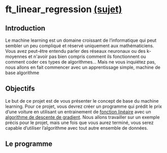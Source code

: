 # ft_linear_regression [(sujet)](https://cdn.intra.42.fr/pdf/pdf/3505/ft_linear_regression.fr.pdf)

## Introduction

Le machine learning est un domaine croissant de l’informatique qui peut sembler un peu compliqué et réservé uniquement aux mathématiciens. Vous avez peut-être entendu parler des réseaux neuronaux ou des k-moyennes et n'avoir pas bien compris comment ils fonctionnent ou comment coder ces types de
algorithmes...
Mais ne vous inquiétez pas, nous allons en fait commencer avec un apprentissage simple, machine de base algorithme

## Objectifs

Le but de ce projet est de vous présenter le concept de base du machine learning. Pour ce projet, vous devrez créer un programme qui prédit le prix d’une voiture en utilisant un entrainement de [fonction linéaire](https://fr.wikipedia.org/wiki/Linear_function) avec un [algorithme de descente de gradient](https://fr.wikipedia.org/wiki/Gradient_descent).
Nous allons travailler sur un exemple précis pour le projet, mais une fois que vous aurez terminé, vous serez capable d’utiliser l’algorithme avec tout autre ensemble de données.

## Le programme


